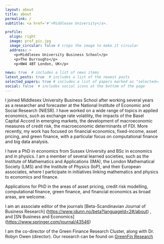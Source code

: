 ```yaml
---
layout: about
title: about
permalink: /
subtitle: <a href='#'>Middlesex University</a>. 

profile:
  align: right
  image: prof_pic.jpg
  image_circular: false # crops the image to make it circular
  address: >
    <p>Middlesex University Business School</p>
    <p>The Burroughs</p>
    <p>NW4 4BT London, UK</p>

news: true  # includes a list of news items
latest_posts: true  # includes a list of the newest posts
selected_papers: true # includes a list of papers marked as "selected={true}"
social: false  # includes social icons at the bottom of the page
---
```


I joined Middlesex University Business School after working several years as a researcher and forecaster at the National Institute of Economic and Social Research (NIESR). I have worked on a wide range of topics in applied economics, such as exchange rate volatility, the impacts of the Basel Capital Accord in emerging markets, the development of macroeconomic measures of credit risk, the macroeconomic determinants of FDI. More recently, my work has focused on financial economics, fixed-income, asset pricing, and green finance, with a particular focus on computational finance and big data analysis. 

I have a PhD in economics from Sussex University and BSc in economics and in physics. I am a member of several learned societies, such as the Institute of Mathematics and Applications (IMA), the London Mathematical Society (LMS) and the Institute of Physics (IoP), and their European associates,  where I participate in initiatives linking mathematics and physics to economics and finance.

Applications for PhD in the areas of asset pricing, credit risk modelling, computational finance, green finance, and financial economics as broad areas, are welcome.

I am an associate editor of the journals [Beta-Scandinavian  Journal of Business Research] (https://www.idunn.no/beta?languageId=2#/about) , and [SN Business and Economics] (https://www.springer.com/journal/43546) 

I am the co-director of the Green Finance Research Cluster, along with Dr. Robyn Owen (director). Our research can be found on [GreenFin Research](https://www.mdx.ac.uk/our-research/centres/greenfin-research-hub)


